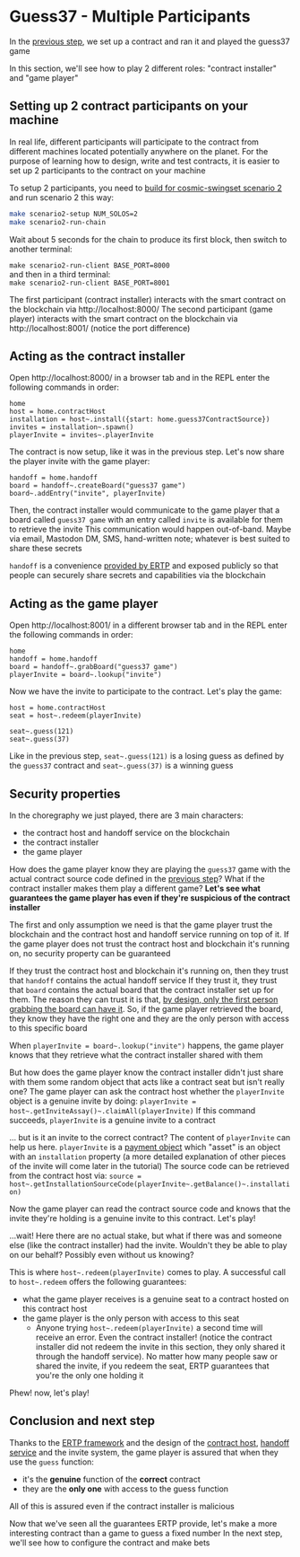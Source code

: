# Guess37 - Multiple Participants

In the [previous step](./first-contract), we set up a contract and ran it and played the guess37 game

In this section, we'll see how to play 2 different roles: "contract installer" and "game player"


## Setting up 2 contract participants on your machine

In real life, different participants will participate to the contract from different machines located potentially anywhere on the planet. For the purpose of learning how to design, write and test contracts, it is easier to set up 2 participants to the contract on your machine

To setup 2 participants, you need to [build for cosmic-swingset scenario 2](https://github.com/Agoric/cosmic-swingset#build-from-source) and run scenario 2 this way:
```sh
make scenario2-setup NUM_SOLOS=2
make scenario2-run-chain
```

Wait about 5 seconds for the chain to produce its first block, then switch to another terminal:

`make scenario2-run-client BASE_PORT=8000`\
and then in a third terminal:\
`make scenario2-run-client BASE_PORT=8001`

The first participant (contract installer) interacts with the smart contract on the blockchain via http://localhost:8000/
The second participant (game player) interacts with the smart contract on the blockchain via http://localhost:8001/ (notice the port difference)


## Acting as the contract installer

Open http://localhost:8000/ in a browser tab and in the REPL enter the following commands in order:
```
home
host = home.contractHost
installation = host~.install({start: home.guess37ContractSource})
invites = installation~.spawn()
playerInvite = invites~.playerInvite
```

The contract is now setup, like it was in the previous step. Let's now share the player invite with the game player:
```
handoff = home.handoff
board = handoff~.createBoard("guess37 game")
board~.addEntry("invite", playerInvite)
```

Then, the contract installer would communicate to the game player that a board called `guess37 game` with an entry called `invite` is available for them to retrieve the invite
This communication would happen out-of-band. Maybe via email, Mastodon DM, SMS, hand-written note; whatever is best suited to share these secrets

`handoff` is a convenience [provided by ERTP](https://github.com/Agoric/ERTP/blob/master/more/handoff/handoff.js) and exposed publicly so that people can securely share secrets and capabilities via the blockchain


## Acting as the game player

Open http://localhost:8001/ in a different browser tab and in the REPL enter the following commands in order:
```
home
handoff = home.handoff
board = handoff~.grabBoard("guess37 game")
playerInvite = board~.lookup("invite")
```

Now we have the invite to participate to the contract. Let's play the game:
```
host = home.contractHost
seat = host~.redeem(playerInvite)

seat~.guess(121)
seat~.guess(37)
```

Like in the previous step, `seat~.guess(121)` is a losing guess as defined by the `guess37` contract and `seat~.guess(37)` is a winning guess


## Security properties

In the choregraphy we just played, there are 3 main characters:
- the contract host and handoff service on the blockchain
- the contract installer
- the game player

How does the game player know they are playing the `guess37` game with the actual contract source code defined in the [previous step](./first-contract)?
What if the contract installer makes them play a different game?
**Let's see what guarantees the game player has even if they're suspicious of the contract installer**

The first and only assumption we need is that the game player trust the blockchain and the contract host and handoff service running on top of it.
If the game player does not trust the contract host and blockchain it's running on, no security property can be guaranteed

If they trust the contract host and blockchain it's running on, then they trust that `handoff` contains the actual handoff service
If they trust it, they trust that `board` contains the actual board that the contract installer set up for them. The reason they can trust it is that, [by design, only the first person grabbing the board can have it](https://github.com/Agoric/ERTP/blob/91aab6abe0f0d9db61f0ac3b858ba6c310410aa5/more/handoff/handoff.js#L16-L27). So, if the game player retrieved the board, they know they have the right one and they are the only person with access to this specific board

When `playerInvite = board~.lookup("invite")` happens, the game player knows that they retrieve what the contract installer shared with them

But how does the game player know the contract installer didn't just share with them some random object that acts like a contract seat but isn't really one?
The game player can ask the contract host whether the `playerInvite` object is a genuine invite by doing:
`playerInvite = host~.getInviteAssay()~.claimAll(playerInvite)`
If this command succeeds, `playerInvite` is a genuine invite to a contract

... but is it an invite to the correct contract?
The content of `playerInvite` can help us here. `playerInvite` is a [payment object](https://github.com/Agoric/ERTP/blob/5d9b4dc7598ebf3b08ef4c3e2b0458ac74d2a68e/core/mint.chainmail#L136-L154) which "asset" is an object with an `installation` property (a more detailed explanation of other pieces of the invite will come later in the tutorial)
The source code can be retrieved from the contract host via:
`source = host~.getInstallationSourceCode(playerInvite~.getBalance()~.installation)`

Now the game player can read the contract source code and knows that the invite they're holding is a genuine invite to this contract. Let's play!

...wait!
Here there are no actual stake, but what if there was and someone else (like the contract installer) had the invite. Wouldn't they be able to play on our behalf? Possibly even without us knowing?

This is where `host~.redeem(playerInvite)` comes to play. A successful call to `host~.redeem` offers the following guarantees:
- what the game player receives is a genuine seat to a contract hosted on this contract host
- the game player is the only person with access to this seat
    - Anyone trying `host~.redeem(playerInvite)` a second time will receive an error. Even the contract installer! (notice the contract installer did not redeem the invite in this section, they only shared it through the handoff service). No matter how many people saw or shared the invite, if you redeem the seat, ERTP guarantees that you're the only one holding it

Phew! now, let's play!


## Conclusion and next step

Thanks to the [ERTP framework](https://github.com/Agoric/ERTP) and the design of the [contract host](https://github.com/Agoric/ERTP/blob/master/core/contractHost.chainmail), [handoff service](https://github.com/Agoric/ERTP/blob/master/more/handoff/handoff.js) and the invite system, the game player is assured that when they use the `guess` function:
- it's the **genuine** function of the **correct** contract
- they are the **only one** with access to the guess function

All of this is assured even if the contract installer is malicious

Now that we've seen all the guarantees ERTP provide, let's make a more interesting contract than a game to guess a fixed number
In the next step, we'll see how to configure the contract and make bets
